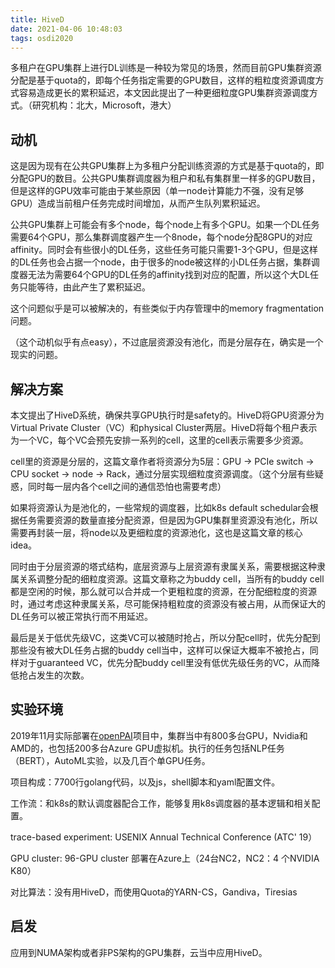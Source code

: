 ```yaml
---
title: HiveD
date: 2021-04-06 10:48:03
tags: osdi2020
---
```

多租户在GPU集群上进行DL训练是一种较为常见的场景，然而目前GPU集群资源分配是基于quota的，即每个任务指定需要的GPU数目，这样的粗粒度资源调度方式容易造成更长的累积延迟，本文因此提出了一种更细粒度GPU集群资源调度方式。（研究机构：北大，Microsoft，港大）

<!-- more -->

## 动机

这是因为现有在公共GPU集群上为多租户分配训练资源的方式是基于quota的，即分配GPU的数目。公共GPU集群调度器为租户和私有集群里一样多的GPU数目，但是这样的GPU效率可能由于某些原因（单一node计算能力不强，没有足够GPU）造成当前租户任务完成时间增加，从而产生队列累积延迟。

公共GPU集群上可能会有多个node，每个node上有多个GPU。如果一个DL任务需要64个GPU，那么集群调度器产生一个8node，每个node分配8GPU的对应affinity。同时会有些很小的DL任务，这些任务可能只需要1-3个GPU，但是这样的DL任务也会占据一个node，由于很多的node被这样的小DL任务占据，集群调度器无法为需要64个GPU的DL任务的affinity找到对应的配置，所以这个大DL任务只能等待，由此产生了累积延迟。

这个问题似乎是可以被解决的，有些类似于内存管理中的memory fragmentation问题。

（这个动机似乎有点easy），不过底层资源没有池化，而是分层存在，确实是一个现实的问题。

## 解决方案

本文提出了HiveD系统，确保共享GPU执行时是safety的。HiveD将GPU资源分为Virtual Private Cluster（VC）和physical Cluster两层。HiveD将每个租户表示为一个VC，每个VC会预先安排一系列的cell，这里的cell表示需要多少资源。

cell里的资源是分层的，这篇文章作者将资源分为5层：GPU -> PCIe switch -> CPU socket -> node -> Rack，通过分层实现细粒度资源调度。（这个分层有些疑惑，同时每一层内各个cell之间的通信恐怕也需要考虑）

如果将资源认为是池化的，一些常规的调度器，比如k8s default schedular会根据任务需要资源的数量直接分配资源，但是因为GPU集群里资源没有池化，所以需要再封装一层，将node以及更细粒度的资源池化，这也是这篇文章的核心idea。

同时由于分层资源的塔式结构，底层资源与上层资源有隶属关系，需要根据这种隶属关系调整分配的细粒度资源。这篇文章称之为buddy cell，当所有的buddy cell都是空闲的时候，那么就可以合并成一个更粗粒度的资源，在分配细粒度的资源时，通过考虑这种隶属关系，尽可能保持粗粒度的资源没有被占用，从而保证大的DL任务可以被正常执行而不用延迟。

最后是关于低优先级VC，这类VC可以被随时抢占，所以分配cell时，优先分配到那些没有被大DL任务占据的buddy cell当中，这样可以保证大概率不被抢占，同样对于guaranteed VC，优先分配buddy cell里没有低优先级任务的VC，从而降低抢占发生的次数。

## 实验环境

2019年11月实际部署在[openPAI](https://github.com/microsoft/pai)项目中，集群当中有800多台GPU，Nvidia和AMD的，也包括200多台Azure GPU虚拟机。执行的任务包括NLP任务（BERT），AutoML实验，以及几百个单GPU任务。

项目构成：7700行golang代码，以及js，shell脚本和yaml配置文件。

工作流：和k8s的默认调度器配合工作，能够复用k8s调度器的基本逻辑和相关配置。

trace-based experiment: USENIX Annual Technical Conference (ATC' 19）

GPU cluster: 96-GPU cluster 部署在Azure上（24台NC2，NC2：4 个NVIDIA K80）

对比算法：没有用HiveD，而使用Quota的YARN-CS，Gandiva，Tiresias

## 启发

应用到NUMA架构或者非PS架构的GPU集群，云当中应用HiveD。
